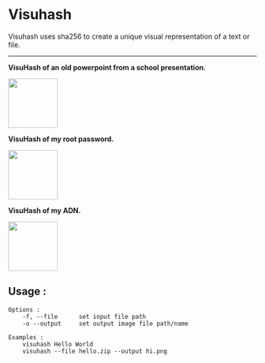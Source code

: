 # Visuhash

Visuhash uses sha256 to create a unique visual representation of a text or file.

---

**VisuHash of an old powerpoint from a school presentation.**

<img height=100 src='https://github.com/user-attachments/assets/8393f109-7899-4fad-9e5d-da5d2c44f491' />

**VisuHash of my root password.**

<img height=100 src='https://github.com/user-attachments/assets/155ff20f-2ba1-4bce-a00a-e97be3051b94' />

**VisuHash of my ADN.**

<img height=100 src='https://github.com/user-attachments/assets/d5d34bbb-d32e-4a3b-bede-0e2519414724' />

## Usage :
```
Options :
    -f, --file      set input file path
    -o --output     set output image file path/name

Examples :
    visuhash Hello World
    visuhash --file hello.zip --output hi.png
```
